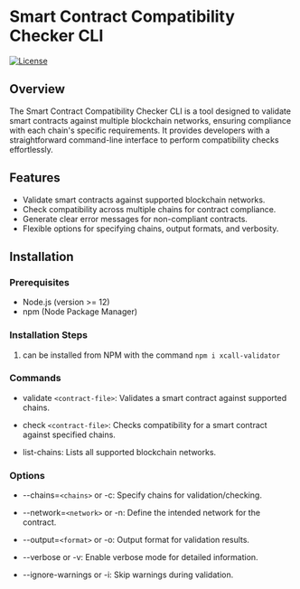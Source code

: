 # Smart Contract Compatibility Checker CLI

[![License](https://img.shields.io/badge/License-MIT-blue.svg)](LICENSE)

## Overview

The Smart Contract Compatibility Checker CLI is a tool designed to validate smart contracts against multiple blockchain networks, ensuring compliance with each chain's specific requirements. It provides developers with a straightforward command-line interface to perform compatibility checks effortlessly.

## Features

- Validate smart contracts against supported blockchain networks.
- Check compatibility across multiple chains for contract compliance.
- Generate clear error messages for non-compliant contracts.
- Flexible options for specifying chains, output formats, and verbosity.

## Installation

### Prerequisites

- Node.js (version >= 12)
- npm (Node Package Manager)

### Installation Steps

1. can be installed from NPM with the command `npm i xcall-validator`

### Commands

- validate `<contract-file>`: Validates a smart contract against supported chains.

- check `<contract-file>`: Checks compatibility for a smart contract against specified chains.

- list-chains: Lists all supported blockchain networks.

### Options

- --chains=`<chains>` or -c: Specify chains for validation/checking.

- --network=`<network>` or -n: Define the intended network for the contract.

- --output=`<format>` or -o: Output format for validation results.

- --verbose or -v: Enable verbose mode for detailed information.

- --ignore-warnings or -i: Skip warnings during validation.
